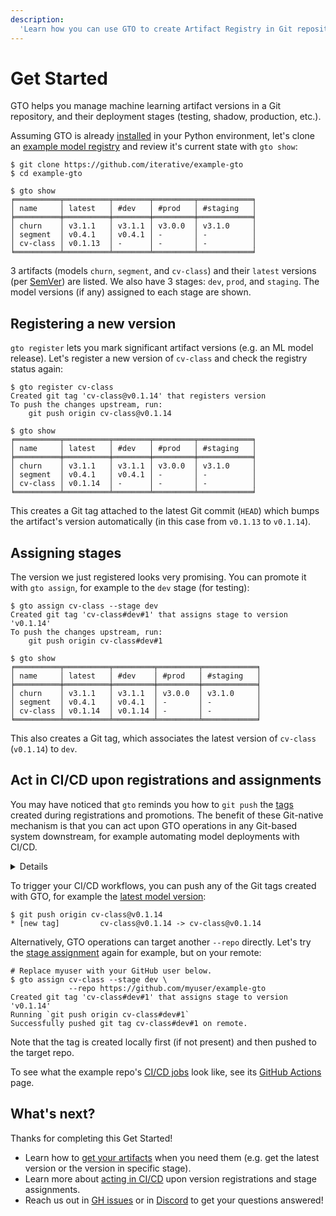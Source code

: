 ```yaml
---
description:
  'Learn how you can use GTO to create Artifact Registry in Git repository'
---
```


# Get Started

GTO helps you manage machine learning artifact versions in a Git repository, and
their deployment stages (testing, shadow, production, etc.).

Assuming GTO is already [installed](/doc/gto/install) in your Python
environment, let's clone an [example model registry] and review it's current
state with `gto show`:

[example model registry]: https://github.com/iterative/example-gto

```cli
$ git clone https://github.com/iterative/example-gto
$ cd example-gto

$ gto show
╒══════════╤══════════╤════════╤═════════╤════════════╕
│ name     │ latest   │ #dev   │ #prod   │ #staging   │
╞══════════╪══════════╪════════╪═════════╪════════════╡
│ churn    │ v3.1.1   │ v3.1.1 │ v3.0.0  │ v3.1.0     │
│ segment  │ v0.4.1   │ v0.4.1 │ -       │ -          │
│ cv-class │ v0.1.13  │ -      │ -       │ -          │
╘══════════╧══════════╧════════╧═════════╧════════════╛
```

3 artifacts (models `churn`, `segment`, and `cv-class`) and their `latest`
versions (per [SemVer](https://semver.org)) are listed. We also have 3 stages:
`dev`, `prod`, and `staging`. The model versions (if any) assigned to each stage
are shown.

## Registering a new version

`gto register` lets you mark significant artifact versions (e.g. an ML model
release). Let's register a new version of `cv-class` and check the registry
status again:

```cli
$ gto register cv-class
Created git tag 'cv-class@v0.1.14' that registers version
To push the changes upstream, run:
    git push origin cv-class@v0.1.14

$ gto show
╒══════════╤══════════╤════════╤═════════╤════════════╕
│ name     │ latest   │ #dev   │ #prod   │ #staging   │
╞══════════╪══════════╪════════╪═════════╪════════════╡
│ churn    │ v3.1.1   │ v3.1.1 │ v3.0.0  │ v3.1.0     │
│ segment  │ v0.4.1   │ v0.4.1 │ -       │ -          │
│ cv-class │ v0.1.14  │ -      │ -       │ -          │
╘══════════╧══════════╧════════╧═════════╧════════════╛
```

This creates a Git tag attached to the latest Git commit (`HEAD`) which bumps
the artifact's version automatically (in this case from `v0.1.13` to `v0.1.14`).

## Assigning stages

The version we just registered looks very promising. You can promote it with
`gto assign`, for example to the `dev` stage (for testing):

```cli
$ gto assign cv-class --stage dev
Created git tag 'cv-class#dev#1' that assigns stage to version 'v0.1.14'
To push the changes upstream, run:
    git push origin cv-class#dev#1

$ gto show
╒══════════╤══════════╤═════════╤═════════╤════════════╕
│ name     │ latest   │ #dev    │ #prod   │ #staging   │
╞══════════╪══════════╪═════════╪═════════╪════════════╡
│ churn    │ v3.1.1   │ v3.1.1  │ v3.0.0  │ v3.1.0     │
│ segment  │ v0.4.1   │ v0.4.1  │ -       │ -          │
│ cv-class │ v0.1.14  │ v0.1.14 │ -       │ -          │
╘══════════╧══════════╧═════════╧═════════╧════════════╛
```

This also creates a Git tag, which associates the latest version of `cv-class`
(`v0.1.14`) to `dev`.

## Act in CI/CD upon registrations and assignments

You may have noticed that `gto` reminds you how to `git push` the [tags] created
during registrations and promotions. The benefit of these Git-native mechanism
is that you can act upon GTO operations in any Git-based system downstream, for
example automating model deployments with CI/CD.

[tags]: /doc/gto/user-guide#git-tags-format

<details>

### Click to set up a Git remote you can push to.

<admon type="info">

You'll need a [GitHub account](https://github.com/signup)) for this.

</admon>

1. [Fork the example repo]. Make sure you uncheck "Copy the `main` branch only"
   to preserve the repo's tags.

2. Enable the [workflows] in your fork's **Settings** -> **Actions** page. Now
   its [preconfigured jobs] will trigger when Git tags are pushed.

[fork the example repo]: https://github.com/iterative/example-gto/fork
[workflows]: https://docs.github.com/en/actions/using-workflows/about-workflows
[preconfigured jobs]:
  https://github.com/iterative/example-gto/blob/main/.github/workflows/gto-act-on-tags.yml

3. Update your local repo's default remote (`origin`) with your fork (replace
   `myuser` with your GitHub username):

   ```cli
   $ git remote update origin https://github.com/myuser/example-gto
   ```

</details>

To trigger your CI/CD workflows, you can push any of the Git tags created with
GTO, for example the [latest model version](#registering-a-new-version):

```cli
$ git push origin cv-class@v0.1.14
* [new tag]         cv-class@v0.1.14 -> cv-class@v0.1.14
```

Alternatively, GTO operations can target another `--repo` directly. Let's try
the [stage assignment](#assigning-stages) again for example, but on your remote:

```cli
# Replace myuser with your GitHub user below.
$ gto assign cv-class --stage dev \
             --repo https://github.com/myuser/example-gto
Created git tag 'cv-class#dev#1' that assigns stage to version 'v0.1.14'
Running `git push origin cv-class#dev#1`
Successfully pushed git tag cv-class#dev#1 on remote.
```

Note that the tag is created locally first (if not present) and then pushed to
the target repo.

<admon type="info">

To see what the example repo's [CI/CD jobs] look like, see its [GitHub Actions]
page.

[ci/cd jobs]:
  https://github.com/iterative/example-gto/blob/main/.github/workflows/gto-act-on-tags.yml
[github actions]: https://github.com/iterative/example-gto/actions

</admon>

## What's next?

Thanks for completing this Get Started!

- Learn how to
  [get your artifacts](/doc/gto/user-guide#getting-artifacts-downstream) when
  you need them (e.g. get the latest version or the version in specific stage).
- Learn more about [acting in CI/CD](/doc/gto/user-guide#acting-in-cicd) upon
  version registrations and stage assignments.
- Reach us out in [GH issues](https://github.com/iterative/gto/issues) or in
  [Discord](https://discord.com/invite/dvwXA2N) to get your questions answered!
